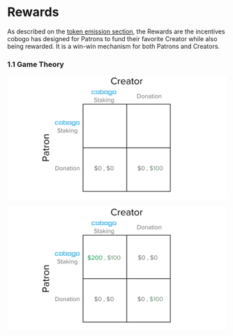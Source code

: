 # Rewards

As described on the [token emission section](supply-and-distribution/token-emission.md), the Rewards are the incentives cobogo has designed for Patrons to fund their favorite Creator while also being rewarded. It is a win-win mechanism for both Patrons and Creators.&#x20;

### 1.1 Game Theory

![](../../.gitbook/assets/2.png)

![](../../.gitbook/assets/1.png)


